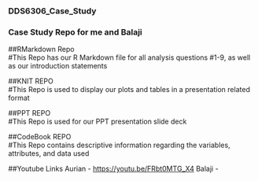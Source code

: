 ### DDS6306_Case_Study
### Case Study Repo for me and Balaji 

##RMarkdown Repo  
#This Repo has our R Markdown file for all analysis questions #1-9, as well as our introduction statements

##KNIT REPO  
#This Repo is used to display our plots and tables in a presentation related format

##PPT REPO  
#This Repo is used for our PPT presentation slide deck 

##CodeBook REPO  
#This Repo contains descriptive information regarding the variables, attributes, and data used  

##Youtube Links
Aurian - https://youtu.be/FRbt0MTG_X4
Balaji - 
